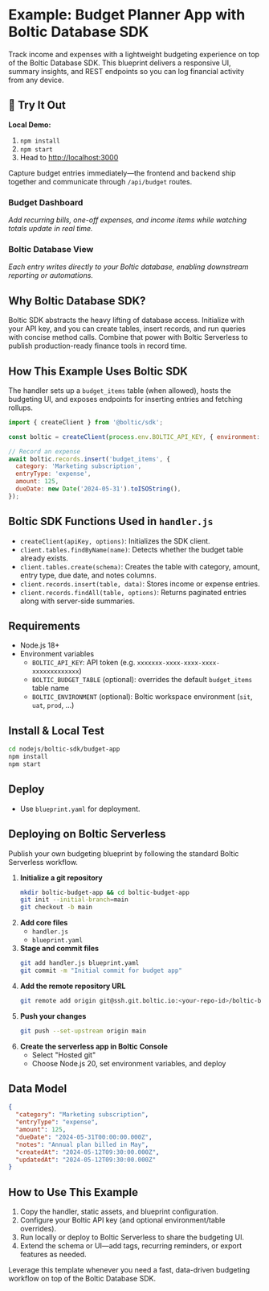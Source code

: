 # Example: Budget Planner App with Boltic Database SDK

Track income and expenses with a lightweight budgeting experience on top of the Boltic Database SDK. This blueprint delivers a responsive UI, summary insights, and REST endpoints so you can log financial activity from any device.

## 🚀 Try It Out

**Local Demo:**
1. `npm install`
2. `npm start`
3. Head to [http://localhost:3000](http://localhost:3000)

Capture budget entries immediately—the frontend and backend ship together and communicate through `/api/budget` routes.

### Budget Dashboard

_Add recurring bills, one-off expenses, and income items while watching totals update in real time._

### Boltic Database View

_Each entry writes directly to your Boltic database, enabling downstream reporting or automations._

## Why Boltic Database SDK?

Boltic SDK abstracts the heavy lifting of database access. Initialize with your API key, and you can create tables, insert records, and run queries with concise method calls. Combine that power with Boltic Serverless to publish production-ready finance tools in record time.

## How This Example Uses Boltic SDK

The handler sets up a `budget_items` table (when allowed), hosts the budgeting UI, and exposes endpoints for inserting entries and fetching rollups.

```js
import { createClient } from '@boltic/sdk';

const boltic = createClient(process.env.BOLTIC_API_KEY, { environment: 'sit' });

// Record an expense
await boltic.records.insert('budget_items', {
  category: 'Marketing subscription',
  entryType: 'expense',
  amount: 125,
  dueDate: new Date('2024-05-31').toISOString(),
});
```

## Boltic SDK Functions Used in `handler.js`

- `createClient(apiKey, options)`: Initializes the SDK client.
- `client.tables.findByName(name)`: Detects whether the budget table already exists.
- `client.tables.create(schema)`: Creates the table with category, amount, entry type, due date, and notes columns.
- `client.records.insert(table, data)`: Stores income or expense entries.
- `client.records.findAll(table, options)`: Returns paginated entries along with server-side summaries.

## Requirements

- Node.js 18+
- Environment variables
  - `BOLTIC_API_KEY`: API token (e.g. `xxxxxxx-xxxx-xxxx-xxxx-xxxxxxxxxxxxx`)
  - `BOLTIC_BUDGET_TABLE` (optional): overrides the default `budget_items` table name
  - `BOLTIC_ENVIRONMENT` (optional): Boltic workspace environment (`sit`, `uat`, `prod`, …)

## Install & Local Test

```bash
cd nodejs/boltic-sdk/budget-app
npm install
npm start
```

## Deploy

- Use `blueprint.yaml` for deployment.

## Deploying on Boltic Serverless

Publish your own budgeting blueprint by following the standard Boltic Serverless workflow.

1. **Initialize a git repository**
   ```bash
   mkdir boltic-budget-app && cd boltic-budget-app
   git init --initial-branch=main
   git checkout -b main
   ```
2. **Add core files**
   - `handler.js`
   - `blueprint.yaml`
3. **Stage and commit files**
   ```bash
   git add handler.js blueprint.yaml
   git commit -m "Initial commit for budget app"
   ```
4. **Add the remote repository URL**
   ```bash
   git remote add origin git@ssh.git.boltic.io:<your-repo-id>/boltic-budget-app.git
   ```
5. **Push your changes**
   ```bash
   git push --set-upstream origin main
   ```
6. **Create the serverless app in Boltic Console**
   - Select "Hosted git"
   - Choose Node.js 20, set environment variables, and deploy

## Data Model

```json
{
  "category": "Marketing subscription",
  "entryType": "expense",
  "amount": 125,
  "dueDate": "2024-05-31T00:00:00.000Z",
  "notes": "Annual plan billed in May",
  "createdAt": "2024-05-12T09:30:00.000Z",
  "updatedAt": "2024-05-12T09:30:00.000Z"
}
```

## How to Use This Example

1. Copy the handler, static assets, and blueprint configuration.
2. Configure your Boltic API key (and optional environment/table overrides).
3. Run locally or deploy to Boltic Serverless to share the budgeting UI.
4. Extend the schema or UI—add tags, recurring reminders, or export features as needed.

Leverage this template whenever you need a fast, data-driven budgeting workflow on top of the Boltic Database SDK.
